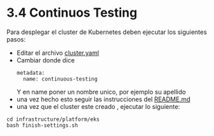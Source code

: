 # 3.4 Continuos Testing

Para desplegar el cluster de Kubernetes deben ejecutar los siguientes pasos:

* Editar el archivo [cluster.yaml](infrastructure/platform/eks/cluster.yaml)
* Cambiar donde dice 
  ```
  metadata:
    name: continuous-testing
  ````
  Y en name poner un nombre unico, por ejemplo su apellido
* una vez hecho esto seguir las instrucciones del [README.md](infrastructure/platform/eks/README.md)
* una vez que el cluster este creado , ejecutar lo siguiente:
````shell
cd infrastructure/platform/eks
bash finish-settings.sh
````
